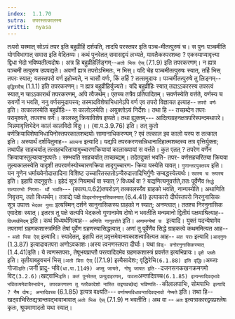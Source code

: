 ```yaml
---
index:  1.1.70
sutra:  तपरस्तत्कालस्य
vritti:  nyasa
---
```


तःपरो यस्मात् सोऽयं तपर इति बहुव्रीहिं दर्शयति, तादपि परस्तपर इति पञ्च-मीतत्पुरुषं च। स पुनः पञ्चमीति योगविभागात् समास इति वेदितव्यः। कथं पुनरेतत् समासद्वयं लभ्यते, यावतैकस्परशब्दः ? एकस्याप्यावृत्त्या द्विधा भेदो भविष्यतीत्यदोषः। अत्र हि बहुव्रीहेर्लिङ्गम्--`अतो भिस ऐस्` (7.1.9) इति तपरकरणम्। न ह्यत्र पञ्चमी
तत्पुरुष उपपद्यते। अवर्णो ह्यत्र तपरोऽभिमतः, न भिस्। यदि चेह पञ्चमीतत्पुरुषः
स्यात्, तर्हि भिस् तपरः स्यात्; यतस्तपरो वर्ण इहोच्यते, न चासौ वर्णः, किं तर्हि ? तत्समुदायः। पञ्चमीतत्पुरुषे तु लिङ्गम्--`वृद्धिरादैच्` (1.1.1) इति तपरकरणम्।
न ह्यत्र बहुव्रीहिर्युज्यते। यदि बहुव्रीहिः स्यात् तदाऽऽकारस्य तपरत्वं स्यात्,न चाऽऽकारार्थं तपरकरणम्, अपि त्वैजर्थम्। एतच्च तत्रैव प्रतिपादितम्।
सवर्णस्येति वर्त्तते, वर्णस्य च सवर्णो न भवति, ननु वर्णसमुदायस्य; तस्मादविशेषाभिधानेऽपि वर्ण एव तपरो विज्ञायत इत्याह-- `तपरो वर्णः` इति। तत्कालस्येति बहुव्रीहिः-- स कालोऽस्येति। अयुक्तोऽयं निर्देशः। तथा हि -- तच्छब्देन तपरः परामृश्यते, तपरश्च वर्णः। कालस्तु क्रियाविशेष इष्यते। तथा ह्युक्तम्---
आदित्यग्रहनक्षत्रपरिस्पन्दमथापरे।
भिन्नमावृत्तिभेदेन कालं कालविदो विदुः।। (वा.प.3.9.76) इति।
तत् कुतो वर्णक्रियाविशेषाभिधायिनोस्तपरकालशब्दयोः सामानाधिकरण्यम् ? एवं
तत्काल इव कालो यस्य स तत्काल इति। अस्यार्थं दर्शयितुमाह-- `आत्मना` इत्यादि।
यद्यपि तपरकरणसन्निधानादिहात्मशब्दस्य तत्र वृत्तिर्युक्ता; तथापीह साहचर्यात् तत्सहचरितायामुच्चारणक्रियायां कालाख्यायां स वर्त्तते। कुत एतत् ? तपरेण वर्णेन क्रियायास्तुल्यत्वानुपपत्तेः। सम्भवति साहचर्यात् ताच्छब्द्यम्। तदेतदुक्तं भवति- तपर-
वर्णसहचरितया क्रियया तुल्यकालस्येति यादृशी तपरवर्णस्योच्चारणक्रिया तादृगुच्चारण-
क्रिया यस्येति यावत्। `गुणान्तरयुक्तस्य` इति। यन गुणेन धर्माख्येनोदात्तादिना
विशिष्ट उच्चारितस्ततोऽन्यैरुदात्तादिभिर्गुणैः सम्बद्धस्येत्यर्थः।
`स्वस्य च रूपस्य` इति। इहापि तदनुवृत्तेः। इहेदं सूत्रं नियमार्थं वा स्यात् ? विध्यर्थं वा ? यद्यणित्यनुवर्त्तते,ततः पूर्वेणैव `सिद्धे सत्यारम्भो नियमा-
र्थो भवति`--- (कात्य.प.62)तपरोऽण् तत्कालस्यैव ग्राहको भवति, नान्यस्येति।
अथाणिति निवृत्तम्, ततो विध्यर्थम्।
तत्राद्ये पक्षे `विड्वनोरनुनासिकस्यात्` (6.4.41) इत्याकारो दीर्घस्तपरो
निरनुनासिकः सूत्र उपात्तः `भेदका गुणाः` इत्यस्मिन् दर्शने सानुनासिकस्य ग्राहको न स्यात्; अनण्त्वात्। ततश्च निरनुनासिक एवादेशः स्यात्। इतरत्र तु पक्षे सत्यपि भेदकत्वे गुणानामेष दोषो न भवतीति मन्यमानो द्वितीयं पक्षमाश्रित्याह-- `विध्यर्थमिदम्` इति। कथं विध्यर्थमित्याह-- `अणिति नानुवर्त्तते` इति। `अणामन्येषां च ` इत्यादि। युक्तं यदन्येषामेव तपराणां ग्रहणकशास्त्रमिति तेषां पूर्वेण ग्रहणस्यासिद्धत्वात्। अणां तु पूर्वेणैव सिद्धे ग्राहकत्वे कथममित्यत आह--- `अतो भिस ऐस्` इत्यादि।
स्यादेतत्, इहापि तत् प्रवृत्तमेवानवकाशत्वादित्यत आह-- `अत पराः` इत्यादि।`आद्गुणः` (1.3.87) इत्यादावतपरा अणोऽवकाशः।अस्य त्वनणस्तपरा दीर्घाः। यथा `विड्-
वनोरनुनासिकस्यात्` (1.4.41)इति। ये त्वणस्तपराः, तेषूभयप्राप्तौ परत्वादिदमेव ग्रहणकशास्त्रं प्रवर्त्तत इत्यभिप्रायः।
`वृक्षै प्लक्षैः` इति। तृतीयाबहुवचनं भिस्।`अतो बिस ऐस्` ((7.1.9)
इत्यैसादेशः; वृद्धिरेचि` (6.1.88) इति वृद्धिः। `अब्जाः गोजाः` इति। `जनी प्रादु-
र्भावे` (धा.पा.1149) अप्सु जायते, गोषु जायत इति-- `दजनसनकखनक्रमगमो विट्` (3.2.6)।
`खट्वाभिः` इति। कतं पुनरेतत् प्रत्युदाहरणम्, यावता `अन्तादिवच्च` (6.1.85) इत्यन्तादिवद्भावे भवितव्यमेवात्रैस्भावेन, तपरकरणस्य तु य्तरैकादेशो नास्ति
तद्वयवच्छेद्यं भविष्यति-- `कीलालपाभिः, सोमपाभिः` इत्यादि ? नैष दोषः;
अन्तदिवच्च` (6.1.85) इत्यत्र वक्ष्यति--- `वर्णाश्रयविधावन्तादिवद्भावो नेष्यते`
इति। तथा हि-- खट्वाभिरितद्यत्रान्तवद्भावाभावात् `अतो भिस ऐस्` (7.1.9) न भवतीति।
अथ वा -- `अतः` इत्यत्राकारद्वयप्रश्लेषः कृतः, श्रूयमाणादतो यथा स्यात्।

